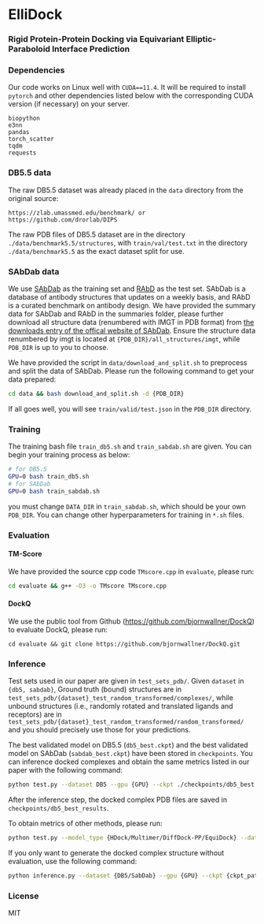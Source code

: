 # ElliDock

### Rigid Protein-Protein Docking via Equivariant Elliptic-Paraboloid Interface Prediction

### Dependencies

Our code works on Linux well with `CUDA==11.4`. It will be required to install `pytorch` and other dependencies listed below with the corresponding CUDA version (if necessary) on your server.

```
biopython
e3nn
pandas
torch_scatter
tqdm
requests
```

### DB5.5 data

The raw DB5.5 dataset was already placed in the `data` directory from the original source:

```
https://zlab.umassmed.edu/benchmark/ or https://github.com/drorlab/DIPS
```

The raw PDB files of DB5.5 dataset are in the directory `./data/benchmark5.5/structures`, with `train/val/test.txt` in the directory `./data/benchmark5.5` as the exact dataset split for use.

### SAbDab data

We use [SAbDab](http://opig.stats.ox.ac.uk/webapps/newsabdab/sabdab/) as the training set and [RAbD](https://journals.plos.org/ploscompbiol/article?id=10.1371/journal.pcbi.1006112) as the test set. SAbDab is a database of antibody structures that updates on a weekly basis, and RAbD is a curated benchmark on antibody design. We have provided the summary data for SAbDab and RAbD in the summaries folder, please further download all structure data (renumbered with IMGT in PDB format) from [the downloads entry of the offical website of SAbDab](http://opig.stats.ox.ac.uk/webapps/newsabdab/sabdab/search/?all=true). Ensure the structure data renumbered by imgt is located at `{PDB_DIR}/all_structures/imgt`, while `PDB_DIR` is up to you to choose.

We have provided the script in `data/download_and_split.sh` to preprocess and split the data of SAbDab. Please run the following command to get your data prepared:

```bash
cd data && bash download_and_split.sh -d {PDB_DIR}
```

If all goes well, you will see `train/valid/test.json` in the `PDB_DIR` directory.

### Training

The training bash file `train_db5.sh` and `train_sabdab.sh` are given. You can begin your training process as below:

```bash
# for DB5.5
GPU=0 bash train_db5.sh
# for SAbDab
GPU=0 bash train_sabdab.sh
```

you must change `DATA_DIR` in `train_sabdab.sh`, which should be your own `PDB_DIR`. You can change other hyperparameters for training in `*.sh` files.

### Evaluation

#### TM-Score

We have provided the source cpp code `TMscore.cpp` in `evaluate`, please run:

```bash
cd evaluate && g++ -O3 -o TMscore TMscore.cpp
```

#### DockQ

We use the public tool from Github (https://github.com/bjornwallner/DockQ) to evaluate DockQ, please run:

```
cd evaluate && git clone https://github.com/bjornwallner/DockQ.git
```

### Inference

Test sets used in our paper are given in `test_sets_pdb/`. Given `dataset` in `{db5, sabdab}`, Ground truth (bound) structures are in `test_sets_pdb/{dataset}_test_random_transformed/complexes/`, while unbound structures (i.e., randomly rotated and translated ligands and receptors) are in `test_sets_pdb/{dataset}_test_random_transformed/random_transformed/` and you should precisely use those for your predictions.

The best validated model on DB5.5 (`db5_best.ckpt`) and the best validated model on SAbDab (`sabdab_best.ckpt`) have been stored in `checkpoints`. You can inference docked complexes and obtain the same metrics listed in our paper with the following command:

```bash
python test.py --dataset DB5 --gpu {GPU} --ckpt ./checkpoints/db5_best.ckpt
```

After the inference step, the docked complex PDB files are saved in `checkpoints/db5_best_results`.

To obtain metrics of other methods, please run:

```bash
python test.py --model_type {HDock/Multimer/DiffDock-PP/EquiDock} --dataset {DB5/SAbDab} --gpu {GPU}
```

If you only want to generate the docked complex structure without evaluation, use the following command:

```bash
python inference.py --dataset {DB5/SabDab} --gpu {GPU} --ckpt {ckpt_path}
```

### License
MIT
